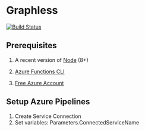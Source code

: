 # Graphless

[![Build Status](https://dev.azure.com/sicotin/sicotin/_apis/build/status/simonaco.graphless?branchName=master&WT.mc_id=graphless-github-sicotin)](https://dev.azure.com/sicotin/sicotin/_build/latest?definitionId=27&branchName=master&WT.mc_id=graphless-github-sicotin)

## Prerequisites

1. A recent version of [Node](https://nodejs.org/en/download) (8+)

1. [Azure Functions CLI](https://docs.microsoft.com/azure/azure-functions/functions-run-local?WT.mc_id=graphqless-github-sicotin)

1. [Free Azure Account](https://azure.microsoft.com/en-us/free/?wt.mc_id=graphless-github-sicotin)


## Setup Azure Pipelines

1. Create Service Connection 
1. Set variables: Parameters.ConnectedServiceName 